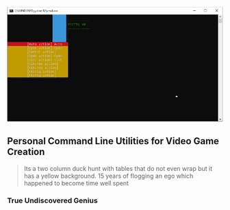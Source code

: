 
![example](./data/000.png)

## Personal Command Line Utilities for Video Game Creation


> Its a two column duck hunt with tables that do not even wrap but it has a yellow background. 15 years of flogging an ego which happened to become time well spent



### True Undiscovered Genius 
